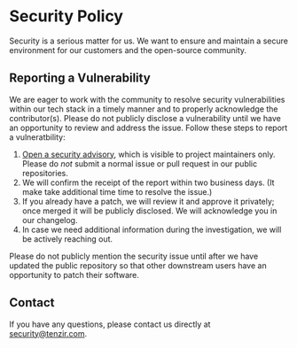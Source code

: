 # Security Policy

Security is a serious matter for us. We want to ensure and maintain a
secure environment for our customers and the open-source community.

## Reporting a Vulnerability

We are eager to work with the community to resolve security vulnerabilities
within our tech stack in a timely manner and to properly acknowledge the
contributor(s). Please do not publicly disclose a vulnerability until we have
an opportunity to review and address the issue. Follow these steps to report a
vulneratbility:

1. [Open a security advisory][help-security-advisory], which is visible to
   project maintainers only. Please do *not* submit a normal issue or pull
   request in our public repositories.
2. We will confirm the receipt of the report within two business days. (It make
   take additional time time to resolve the issue.) 
3. If you already have a patch, we will review it and approve it privately;
   once merged it will be publicly disclosed. We will acknowledge you in our
   changelog.
4. In case we need additional information during the investigation, we will be
   actively reaching out.

Please do not publicly mention the security issue until after we have updated
the public repository so that other downstream users have an opportunity to
patch their software.

## Contact

If you have any questions, please contact us directly at
[security@tenzir.com][security-mail].

[security-mail]: mailto://security@tenzir.com
[help-security-advisory]: https://help.github.com/en/articles/creating-a-maintainer-security-advisory
